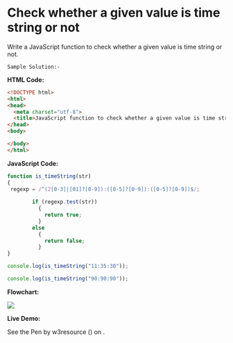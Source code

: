 # Check whether a given value is time string or not

Write a JavaScript function to check whether a given value is time string or not.

```
Sample Solution:-
```

**HTML Code:**

```html
<!DOCTYPE html>
<html>
<head>
  <meta charset="utf-8">
  <title>JavaScript function to check whether a given value is time string or not.</title>
</head>
<body>

</body>
</html>

```

**JavaScript Code:**

```js
function is_timeString(str)
{
 regexp = /^(2[0-3]|[01]?[0-9]):([0-5]?[0-9]):([0-5]?[0-9])$/;
  
        if (regexp.test(str))
          {
            return true;
          }
        else
          {
            return false;
          }
}

console.log(is_timeString("11:35:30"));

console.log(is_timeString("90:90:90"));

```

**Flowchart:**

![](https://www.w3resource.com/w3r_images/javascript-regexp-exercise-11.png)  

**Live Demo:**

<section class="expand-codepen"><p data-height="380" data-theme-id="0" data-slug-hash="jGLepN" data-default-tab="js,result" data-user="w3resource" data-embed-version="2" data-pen-title="JavaScript - common-editor-exercises" data-editable="true" class="codepen">See the Pen by w3resource () on .</p><codepen></codepen></section>